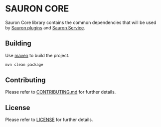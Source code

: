 # SAURON CORE

Sauron Core library contains the common dependencies that will be used by
[Sauron plugins](https://github.com/freenowtech/sauron-service#sauron-plugin-system) and
[Sauron Service](https://github.com/freenowtech/sauron-service).

## Building

Use [maven](https://maven.apache.org/) to build the project.

```bash
mvn clean package
```

## Contributing

Please refer to [CONTRIBUTING.md](CONTRIBUTING.md) for further details.

## License

Please refer to [LICENSE](LICENSE) for further details.

